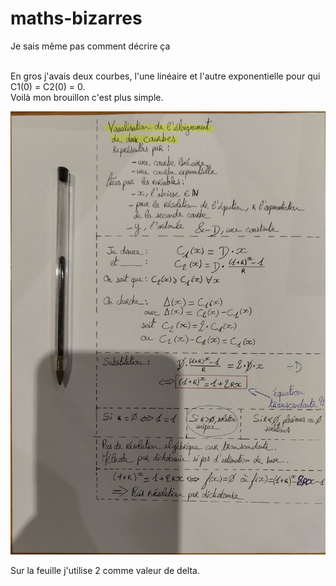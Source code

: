 # maths-bizarres
Je sais même pas comment décrire ça</br></br>

En gros j'avais deux courbes, l'une linéaire et l'autre exponentielle pour qui C1(0) = C2(0) = 0.</br>
Voilà mon brouillon c'est plus simple.</br>

![La feuille](la_feuille.jpg)

Sur la feuille j'utilise 2 comme valeur de delta.

